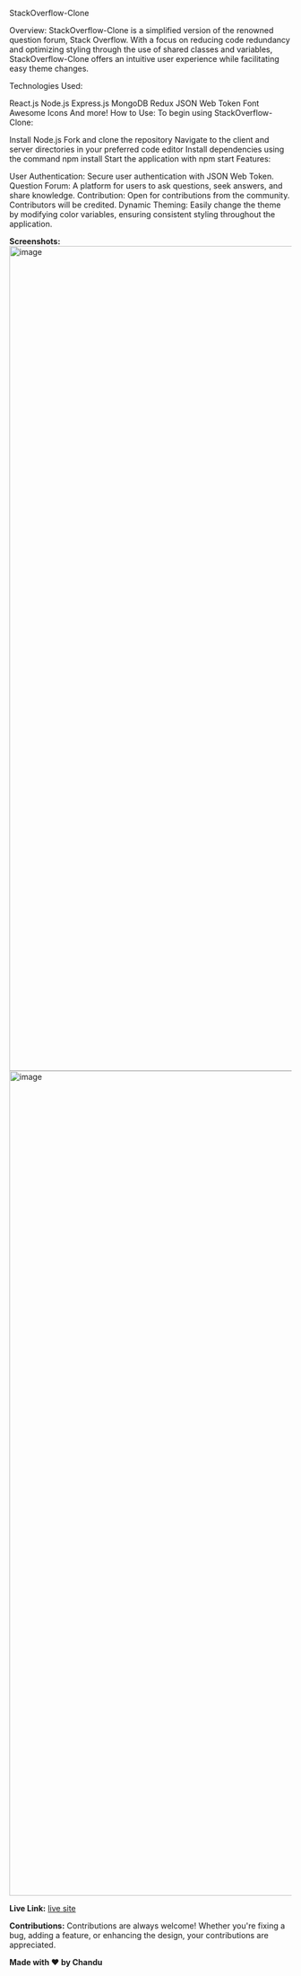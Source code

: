 StackOverflow-Clone

Overview:
StackOverflow-Clone is a simplified version of the renowned question forum, Stack Overflow. With a focus on reducing code redundancy and optimizing styling through the use of shared classes and variables, StackOverflow-Clone offers an intuitive user experience while facilitating easy theme changes.

Technologies Used:

React.js
Node.js
Express.js
MongoDB
Redux
JSON Web Token
Font Awesome Icons
And more!
How to Use:
To begin using StackOverflow-Clone:

Install Node.js
Fork and clone the repository
Navigate to the client and server directories in your preferred code editor
Install dependencies using the command npm install
Start the application with npm start
Features:

User Authentication: Secure user authentication with JSON Web Token.
Question Forum: A platform for users to ask questions, seek answers, and share knowledge.
Contribution: Open for contributions from the community. Contributors will be credited.
Dynamic Theming: Easily change the theme by modifying color variables, ensuring consistent styling throughout the application.

**Screenshots:**
<img width="1470" alt="image" src="https://github.com/chandu916/stack/assets/60317141/bbebecb0-ec6c-4a85-a1e2-5650e6faf294">
<img width="1470" alt="image" src="https://github.com/chandu916/stack/assets/60317141/05904c40-1a0f-475a-9b37-fee98f133985">


**Live Link:**
[live site](https://stackoverflow-frontend-85zb.onrender.com/ )

**Contributions:**
Contributions are always welcome! Whether you're fixing a bug, adding a feature, or enhancing the design, your contributions are appreciated.

**Made with ❤️ by Chandu**
